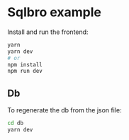 # Sqlbro example

Install and run the frontend:

```bash
yarn
yarn dev
# or
npm install
npm run dev
```

## Db

To regenerate the db from the json file:

```bash
cd db
yarn dev
```